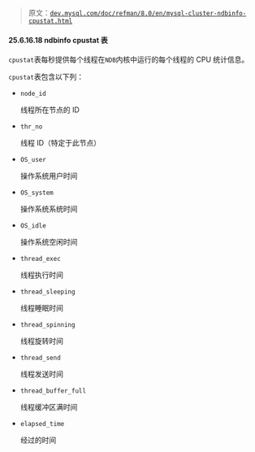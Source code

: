 > 原文：[`dev.mysql.com/doc/refman/8.0/en/mysql-cluster-ndbinfo-cpustat.html`](https://dev.mysql.com/doc/refman/8.0/en/mysql-cluster-ndbinfo-cpustat.html)

#### 25.6.16.18 ndbinfo cpustat 表

`cpustat`表每秒提供每个线程在`NDB`内核中运行的每个线程的 CPU 统计信息。

`cpustat`表包含以下列：

+   `node_id`

    线程所在节点的 ID

+   `thr_no`

    线程 ID（特定于此节点）

+   `OS_user`

    操作系统用户时间

+   `OS_system`

    操作系统系统时间

+   `OS_idle`

    操作系统空闲时间

+   `thread_exec`

    线程执行时间

+   `thread_sleeping`

    线程睡眠时间

+   `thread_spinning`

    线程旋转时间

+   `thread_send`

    线程发送时间

+   `thread_buffer_full`

    线程缓冲区满时间

+   `elapsed_time`

    经过的时间
